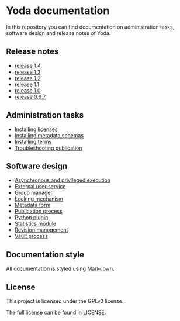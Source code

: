 # Yoda documentation
In this repository you can find documentation on administration tasks, software design and release notes of Yoda.

## Release notes
- [release 1.4](release_notes/release-1.4.md)
- [release 1.3](release_notes/release-1.3.md)
- [release 1.2](release_notes/release-1.2.md)
- [release 1.1](release_notes/release-1.1.md)
- [release 1.0](release_notes/release-1.0.md)
- [release 0.9.7](release_notes/release-0.9.7.md)

## Administration tasks
- [Installing licenses](administration/installing-licenses.md)
- [Installing metadata schemas](administration/installing-metadata-schemas.md)
- [Installing terms](administration/installing-terms.md)
- [Troubleshooting publication](administration/troubleshooting_publication.md)

## Software design
- [Asynchronous and privileged execution](design/async_system_execution.md)
- [External user service](design/external_user_service.md)
- [Group manager](design/group_manager.md)
- [Locking mechanism](design/locking_mechanism.md)
- [Metadata form](design/metadata_form.md)
- [Publication process](design/publication_process.md)
- [Python plugin](design/python_plugin.md)
- [Statistics module](design/statistics.md)
- [Revision management](design/revisions.md)
- [Vault process](design/vault_process.md)

## Documentation style
All documentation is styled using [Markdown](https://guides.github.com/features/mastering-markdown/).

## License
This project is licensed under the GPLv3 license.

The full license can be found in [LICENSE](LICENSE).
